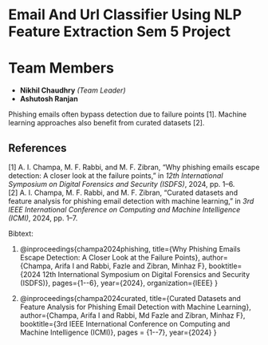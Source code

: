 # Email And Url Classifier Using NLP Feature Extraction Sem 5 Project
# Team Members
- **Nikhil Chaudhry**  _(Team Leader)_
- **Ashutosh Ranjan**





Phishing emails often bypass detection due to failure points [1].
Machine learning approaches also benefit from curated datasets [2].

## References
[1] A. I. Champa, M. F. Rabbi, and M. F. Zibran, “Why phishing emails escape detection: A closer look at the failure points,” in *12th International Symposium on Digital Forensics and Security (ISDFS)*, 2024, pp. 1–6.  
[2] A. I. Champa, M. F. Rabbi, and M. F. Zibran, “Curated datasets and feature analysis for phishing email detection with machine learning,” in *3rd IEEE International Conference on Computing and Machine Intelligence (ICMI)*, 2024, pp. 1–7.


Bibtext:
1. @inproceedings{champa2024phishing,
  title={Why Phishing Emails Escape Detection: A Closer Look at the Failure Points},
  author={Champa, Arifa I and Rabbi, Fazle and Zibran, Minhaz F},
  booktitle={2024 12th International Symposium on Digital Forensics and Security (ISDFS)},
  pages={1--6},
  year={2024},
  organization={IEEE}
}

2. @inproceedings{champa2024curated,
  title={Curated Datasets and Feature Analysis for Phishing Email Detection with Machine Learning},
  author={Champa, Arifa I and Rabbi, Md Fazle and Zibran, Minhaz F},
  booktitle={3rd IEEE International Conference on Computing and Machine Intelligence (ICMI)},
  pages = {1--7},
  year={2024}
}